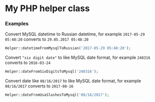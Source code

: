 # My PHP helper class
### Examples
Convert MySQL datetime to Russian datetime, for example `2017-05-29 05:48:20` converts to `29.05.2017 05:48:20`
```php
Helper::datetimeFromMysqlToRussian('2017-05-29 05:48:20');
```
Convert `"six digit date"` to like MySQL date format, for example `240316` converts to `2016-03-24`
```php
Helper::dateFromSixDigitsToMysql('240316');
```
Convert date like `08/16/2017` to like MySQL date format, for example `08/16/2017` converts to `2017-08-16`
```php
Helper::dateFromUsaSlashesToMysql('08/16/2017');
```